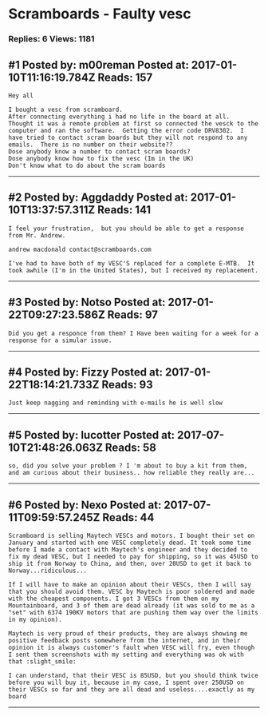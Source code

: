 # Scramboards - Faulty vesc

### Replies: 6 Views: 1181

## \#1 Posted by: m00reman Posted at: 2017-01-10T11:16:19.784Z Reads: 157

```
Hey all

I bought a vesc from scramboard.
After connecting everything i had no life in the board at all.
Thought it was a remote problem at first so connected the vesck to the computer and ran the software.  Getting the error code DRV8302.  I have tried to contact scram boards but they will not respond to any emails.  There is no number on their website??
Dose anybody know a number to contact scram boards?
Dose anybody know how to fix the vesc (Im in the UK)
Don't know what to do about the scram boards
```

---
## \#2 Posted by: Aggdaddy Posted at: 2017-01-10T13:37:57.311Z Reads: 141

```
I feel your frustration,  but you should be able to get a response from Mr. Andrew.

andrew macdonald contact@scramboards.com

I've had to have both of my VESC'S replaced for a complete E-MTB.  It took awhile (I'm in the United States), but I received my replacement.
```

---
## \#3 Posted by: Notso Posted at: 2017-01-22T09:27:23.586Z Reads: 97

```
Did you get a responce from them? I Have been waiting for a week for a response for a simular issue.
```

---
## \#4 Posted by: Fizzy Posted at: 2017-01-22T18:14:21.733Z Reads: 93

```
Just keep nagging and reminding with e-mails he is well slow
```

---
## \#5 Posted by: lucotter Posted at: 2017-07-10T21:48:26.063Z Reads: 58

```
so, did you solve your problem ? I 'm about to buy a kit from them, and am curious about their business.. how reliable they really are...
```

---
## \#6 Posted by: Nexo Posted at: 2017-07-11T09:59:57.245Z Reads: 44

```
Scramboard is selling Maytech VESCs and motors. I bought their set on January and started with one VESC completely dead. It took some time before I made a contact with Maytech's engineer and they decided to fix my dead VESC, but I needed to pay for shipping, so it was 45USD to ship it from Norway to China, and then, over 20USD to get it back to Norway...ridiculous...

If I will have to make an opinion about their VESCs, then I will say that you should avoid them. VESC by Maytech is poor soldered and made with the cheapest components. I got 3 VESCs from them on my Mountainboard, and 3 of them are dead already (it was sold to me as a "set" with 6374 190KV motors that are pushing them way over the limits in my opinion).

Maytech is very proud of their products, they are always showing me positive feedback posts somewhere from the internet, and in their opinion it is always customer's fault when VESC will fry, even though I sent them screenshots with my setting and everything was ok with that :slight_smile: 

I can understand, that their VESC is 85USD, but you should think twice before you will buy it, because in my case, I spent over 250USD on their VESCs so far and they are all dead and useless....exactly as my board
```

---
